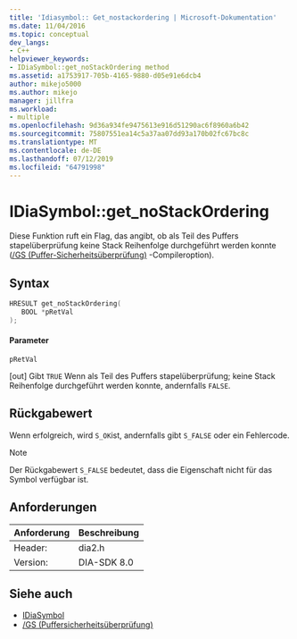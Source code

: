 ```yaml
---
title: 'Idiasymbol:: Get_nostackordering | Microsoft-Dokumentation'
ms.date: 11/04/2016
ms.topic: conceptual
dev_langs:
- C++
helpviewer_keywords:
- IDiaSymbol::get_noStackOrdering method
ms.assetid: a1753917-705b-4165-9880-d05e91e6dcb4
author: mikejo5000
ms.author: mikejo
manager: jillfra
ms.workload:
- multiple
ms.openlocfilehash: 9d36a934fe9475613e916d51290ac6f8960a6b42
ms.sourcegitcommit: 75807551ea14c5a37aa07dd93a170b02fc67bc8c
ms.translationtype: MT
ms.contentlocale: de-DE
ms.lasthandoff: 07/12/2019
ms.locfileid: "64791998"
---
```

# <a name="idiasymbolgetnostackordering"></a>IDiaSymbol::get_noStackOrdering
Diese Funktion ruft ein Flag, das angibt, ob als Teil des Puffers stapelüberprüfung keine Stack Reihenfolge durchgeführt werden konnte ([/GS (Puffer-Sicherheitsüberprüfung)](/cpp/build/reference/gs-buffer-security-check) -Compileroption).

## <a name="syntax"></a>Syntax

```C++
HRESULT get_noStackOrdering(
   BOOL *pRetVal
);
```

#### <a name="parameters"></a>Parameter
 `pRetVal`

[out] Gibt `TRUE` Wenn als Teil des Puffers stapelüberprüfung; keine Stack Reihenfolge durchgeführt werden konnte, andernfalls `FALSE`.

## <a name="return-value"></a>Rückgabewert
 Wenn erfolgreich, wird `S_OK`ist, andernfalls gibt `S_FALSE` oder ein Fehlercode.

> [!NOTE]
> Der Rückgabewert `S_FALSE` bedeutet, dass die Eigenschaft nicht für das Symbol verfügbar ist.

## <a name="requirements"></a>Anforderungen

|Anforderung|Beschreibung|
|-----------------|-----------------|
|Header:|dia2.h|
|Version:|DIA-SDK 8.0|

## <a name="see-also"></a>Siehe auch
- [IDiaSymbol](../../debugger/debug-interface-access/idiasymbol.md)
- [/GS (Puffersicherheitsüberprüfung)](/cpp/build/reference/gs-buffer-security-check)